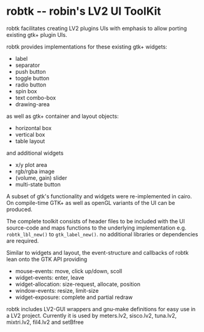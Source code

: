 robtk -- robin's LV2 UI ToolKit
===============================

robtk facilitates creating LV2 plugins UIs with emphasis to
allow porting existing gtk+ plugin UIs.

robtk provides implementations for these existing gtk+ widgets:

*   label
*   separator
*   push button
*   toggle button
*   radio button
*   spin box
*   text combo-box
*   drawing-area

as well as gtk+ container and layout objects:

*   horizontal box
*   vertical box
*   table layout

and additional widgets

*   x/y plot area
*   rgb/rgba image
*   (volume, gain) slider
*   multi-state button

A subset of gtk's functionality and widgets were re-implemented in cairo.
On compile-time GTK+ as well as openGL variants of the UI can be produced.

The complete toolkit consists of header files to be included with
the UI source-code and maps functions to the underlying implementation
e.g. `robtk_lbl_new()` to `gtk_label_new()`.
no additional libraries or dependencies are required.

Similar to widgets and layout, the event-structure and callbacks of robtk
lean onto the GTK API providing

*   mouse-events: move, click up/down, scoll
*   widget-events: enter, leave
*   widget-allocation: size-request, allocate, position
*   window-events: resize, limit-size
*   widget-exposure: complete and partial redraw

robtk includes LV2-GUI wrappers and gnu-make definitions for easy use
in a LV2 project. Currently it is used by meters.lv2, sisco.lv2, tuna.lv2,
mixtri.lv2, fil4.lv2 and setBfree
